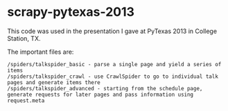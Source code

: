 scrapy-pytexas-2013
===================

This code was used in the presentation I gave at PyTexas 2013 in College Station, TX.

The important files are:

    /spiders/talkspider_basic - parse a single page and yield a series of items
    /spiders/talkspider_crawl - use CrawlSpider to go to individual talk pages and generate items there
    /spiders/talkspider_advanced - starting from the schedule page, generate requests for later pages and pass information using request.meta
